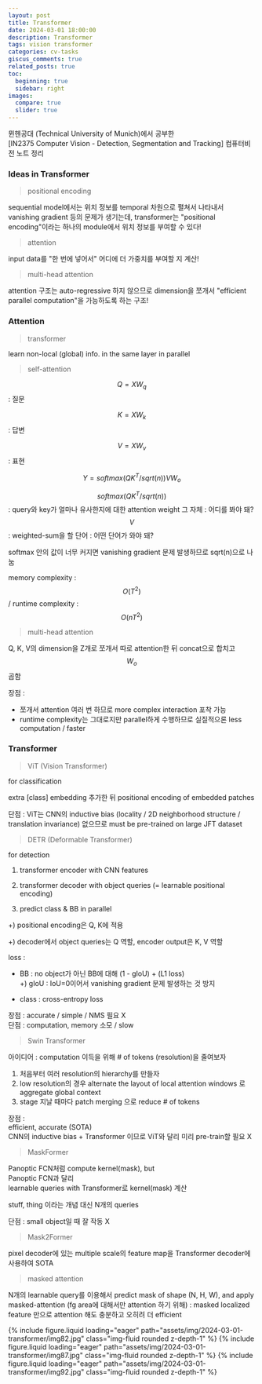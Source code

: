 ```yaml
---
layout: post
title: Transformer
date: 2024-03-01 18:00:00
description: Transformer
tags: vision transformer
categories: cv-tasks
giscus_comments: true
related_posts: true
toc:
  beginning: true
  sidebar: right
images:
  compare: true
  slider: true
---
```


뮌헨공대 (Technical University of Munich)에서 공부한  
[IN2375 Computer Vision - Detection, Segmentation and Tracking]
컴퓨터비전 노트 정리  

### Ideas in Transformer  

> positional encoding  

sequential model에서는 위치 정보를 temporal 차원으로 펼쳐서 나타내서 vanishing gradient 등의 문제가 생기는데, transformer는 "positional encoding"이라는 하나의 module에서 위치 정보를 부여할 수 있다!  

> attention  

input data를 "한 번에 넣어서" 어디에 더 가중치를 부여할 지 계산!  

> multi-head attention  

attention 구조는 auto-regressive 하지 않으므로 dimension을 쪼개서 "efficient parallel computation"을 가능하도록 하는 구조!  

### Attention  

> transformer  

learn non-local (global) info. in the same layer in parallel  

>  self-attention  

$$Q = XW_q$$ : 질문  

$$K = XW_k$$ : 답변  

$$V = XW_v$$ : 표현  

$$Y = softmax(QK^T/sqrt(n))V W_o$$  

$$softmax(QK^T/sqrt(n))$$ : query와 key가 얼마나 유사한지에 대한 attention weight 그 자체 : 어디를 봐야 돼?  
$$V$$ : weighted-sum을 할 단어 : 어떤 단어가 와야 돼?  

softmax 안의 값이 너무 커지면 vanishing gradient 문제 발생하므로 sqrt(n)으로 나눔  

memory complexity : $$O(T^2)$$ / runtime complexity : $$O(nT^2)$$  

> multi-head attention  

Q, K, V의 dimension을 Z개로 쪼개서 따로 attention한 뒤 concat으로 합치고 $$W_o$$ 곱함  

장점 :  
- 쪼개서 attention 여러 번 하므로 more complex interaction 포착 가능  
- runtime complexity는 그대로지만 parallel하게 수행하므로 실질적으론 less computation / faster  

### Transformer

> ViT (Vision Transformer)  

for classification  

extra [class] embedding 추가한 뒤 positional encoding of embedded patches  

단점 : ViT는 CNN의 inductive bias (locality / 2D neighborhood structure / translation invariance) 없으므로 must be pre-trained on large JFT dataset  

> DETR (Deformable Transformer)  

for detection  

1. transformer encoder with CNN features  

2. transformer decoder with object queries (= learnable positional encoding)  

3. predict class & BB in parallel  

+) positional encoding은 Q, K에 적용  

+) decoder에서 object queries는 Q 역할, encoder output은 K, V 역할  

loss :  

- BB : no object가 아닌 BB에 대해 (1 - gIoU) + (L1 loss)  
+) gIoU : IoU=0이어서 vanishing gradient 문제 발생하는 것 방지  

- class : cross-entropy loss  

장점 : accurate / simple / NMS 필요 X  
단점 : computation, memory 소모 / slow  

> Swin Transformer

아이디어 : computation 이득을 위해 # of tokens (resolution)을 줄여보자  

1. 처음부터 여러 resolution의 hierarchy를 만들자  
2. low resolution의 경우 alternate the layout of local attention windows 로 aggregate global context  
3. stage 지날 때마다 patch merging 으로 reduce # of tokens  

장점 :  
efficient, accurate (SOTA)  
CNN의 inductive bias + Transformer 이므로 ViT와 달리 미리 pre-train할 필요 X  

> MaskFormer

Panoptic FCN처럼 compute kernel(mask), but  
Panoptic FCN과 달리  
learnable queries with Transformer로 kernel(mask) 계산  

stuff, thing 이라는 개념 대신 N개의 queries  

단점 : small object일 때 잘 작동 X  

> Mask2Former  

pixel decoder에 있는 multiple scale의 feature map을 Transformer decoder에 사용하여 SOTA  

> masked attention  

N개의 learnable query를 이용해서 predict mask of shape (N, H, W), and apply masked-attention (fg area에 대해서만 attention 하기 위해) : masked localized feature 만으로 attention 해도 충분하고 오히려 더 efficient  

<swiper-container keyboard="true" navigation="true" pagination="true" pagination-clickable="true" pagination-dynamic-bullets="true" rewind="true">
  <swiper-slide>{% include figure.liquid loading="eager" path="assets/img/2024-03-01-transformer/img82.jpg" class="img-fluid rounded z-depth-1" %}</swiper-slide>
  <swiper-slide>{% include figure.liquid loading="eager" path="assets/img/2024-03-01-transformer/img87.jpg" class="img-fluid rounded z-depth-1" %}</swiper-slide>
  <swiper-slide>{% include figure.liquid loading="eager" path="assets/img/2024-03-01-transformer/img92.jpg" class="img-fluid rounded z-depth-1" %}</swiper-slide>
</swiper-container>